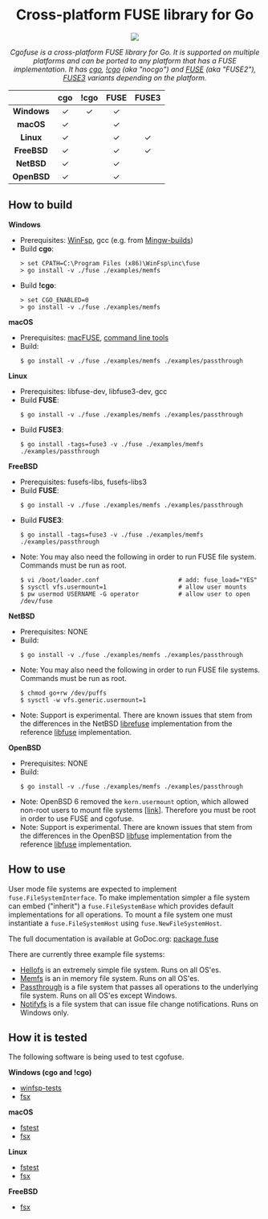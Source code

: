 <center>

# Cross-platform FUSE library for Go

<a href="https://godoc.org/github.com/winfsp/cgofuse/fuse">
    <img src="https://godoc.org/github.com/winfsp/cgofuse/fuse?status.svg"/>
</a>

_Cgofuse is a cross-platform FUSE library for Go. It is supported on multiple platforms and can be ported to any platform that has a FUSE implementation. It has [cgo](https://pkg.go.dev/cmd/cgo), [!cgo](https://go.dev/wiki/WindowsDLLs) (aka "nocgo") and [FUSE](https://github.com/libfuse/libfuse/tree/fuse-2.9.9) (aka "FUSE2"), [FUSE3](https://github.com/libfuse/libfuse) variants depending on the platform._

|            |**cgo**     |**!cgo**    |**FUSE**    |**FUSE3**   |
|:----------:|:----------:|:----------:|:----------:|:----------:|
|**Windows** |&#x2713;    |&#x2713;    |&#x2713;    |            |
|**macOS**   |&#x2713;    |            |&#x2713;    |            |
|**Linux**   |&#x2713;    |            |&#x2713;    |&#x2713;    |
|**FreeBSD** |&#x2713;    |            |&#x2713;    |&#x2713;    |
|**NetBSD**  |&#x2713;    |            |&#x2713;    |            |
|**OpenBSD** |&#x2713;    |            |&#x2713;    |            |

</center>

## How to build

**Windows**
- Prerequisites: [WinFsp](https://github.com/winfsp/winfsp), gcc (e.g. from [Mingw-builds](http://mingw-w64.org/doku.php/download))
- Build **cgo**:
    ```
    > set CPATH=C:\Program Files (x86)\WinFsp\inc\fuse
    > go install -v ./fuse ./examples/memfs
    ```
- Build **!cgo**:
    ```
    > set CGO_ENABLED=0
    > go install -v ./fuse ./examples/memfs
    ```

**macOS**
- Prerequisites: [macFUSE](https://macfuse.github.io/), [command line tools](https://developer.apple.com/library/content/technotes/tn2339/_index.html)
- Build:
    ```
    $ go install -v ./fuse ./examples/memfs ./examples/passthrough
    ```

**Linux**
- Prerequisites: libfuse-dev, libfuse3-dev, gcc
- Build **FUSE**:
    ```
    $ go install -v ./fuse ./examples/memfs ./examples/passthrough
    ```
- Build **FUSE3**:
    ```
    $ go install -tags=fuse3 -v ./fuse ./examples/memfs ./examples/passthrough
    ```

**FreeBSD**
- Prerequisites: fusefs-libs, fusefs-libs3
- Build **FUSE**:
    ```
    $ go install -v ./fuse ./examples/memfs ./examples/passthrough
    ```
- Build **FUSE3**:
    ```
    $ go install -tags=fuse3 -v ./fuse ./examples/memfs ./examples/passthrough
    ```
- Note: You may also need the following in order to run FUSE file system. Commands must be run as root.
    ```
    $ vi /boot/loader.conf                      # add: fuse_load="YES"
    $ sysctl vfs.usermount=1                    # allow user mounts
    $ pw usermod USERNAME -G operator           # allow user to open /dev/fuse
    ```

**NetBSD**
- Prerequisites: NONE
- Build:
    ```
    $ go install -v ./fuse ./examples/memfs ./examples/passthrough
    ```
- Note: You may also need the following in order to run FUSE file systems. Commands must be run as root.
    ```
    $ chmod go+rw /dev/puffs
    $ sysctl -w vfs.generic.usermount=1
    ```
- Note: Support is experimental. There are known issues that stem from the differences in the NetBSD [librefuse](https://github.com/NetBSD/src/tree/bbc46b99bff565d75f55fb23b51eff511068b183/lib/librefuse) implementation from the reference [libfuse](https://github.com/libfuse/libfuse) implementation.

**OpenBSD**
- Prerequisites: NONE
- Build:
    ```
    $ go install -v ./fuse ./examples/memfs ./examples/passthrough
    ```
- Note: OpenBSD 6 removed the `kern.usermount` option, which allowed non-root users to mount file systems [[link](https://undeadly.org/cgi?action=article&sid=20160715125022&mode=expanded&count=0)]. Therefore you must be root in order to use FUSE and cgofuse.
- Note: Support is experimental. There are known issues that stem from the differences in the OpenBSD [libfuse](https://github.com/openbsd/src/tree/dae5ffec5618b0b660e9064e3b0991bb4ab1b1e8/lib/libfuse) implementation from the reference [libfuse](https://github.com/libfuse/libfuse) implementation.


## How to use

User mode file systems are expected to implement `fuse.FileSystemInterface`. To make implementation simpler a file system can embed ("inherit") a `fuse.FileSystemBase` which provides default implementations for all operations. To mount a file system one must instantiate a `fuse.FileSystemHost` using `fuse.NewFileSystemHost`.

The full documentation is available at GoDoc.org: [package fuse](https://godoc.org/github.com/winfsp/cgofuse/fuse)

There are currently three example file systems:

- [Hellofs](examples/hellofs/hellofs.go) is an extremely simple file system. Runs on all OS'es.
- [Memfs](examples/memfs/memfs.go) is an in memory file system. Runs on all OS'es.
- [Passthrough](examples/passthrough/passthrough.go) is a file system that passes all operations to the underlying file system. Runs on all OS'es except Windows.
- [Notifyfs](examples/notifyfs/notifyfs.go) is a file system that can issue file change notifications. Runs on Windows only.

## How it is tested

The following software is being used to test cgofuse.

**Windows (cgo and !cgo)**
- [winfsp-tests](https://github.com/winfsp/winfsp/tree/master/tst/winfsp-tests)
- [fsx](https://github.com/billziss-gh/secfs.test/tree/master/fstools/src/fsx)

**macOS**
- [fstest](https://github.com/billziss-gh/secfs.test/tree/master/fstest/ntfs-3g-pjd-fstest-8af5670)
- [fsx](https://github.com/billziss-gh/secfs.test/tree/master/fstools/src/fsx)

**Linux**
- [fstest](https://github.com/billziss-gh/secfs.test/tree/master/fstest/ntfs-3g-pjd-fstest-8af5670)
- [fsx](https://github.com/billziss-gh/secfs.test/tree/master/fstools/src/fsx)

**FreeBSD**
- [fsx](https://github.com/billziss-gh/secfs.test/tree/master/fstools/src/fsx)
